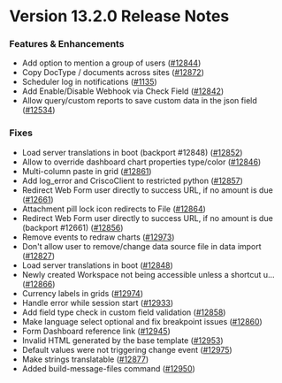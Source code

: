 # Version 13.2.0 Release Notes

### Features & Enhancements

- Add option to mention a group of users ([#12844](https://github.com/criscostack/criscostack/pull/12844))
- Copy DocType / documents across sites ([#12872](https://github.com/criscostack/criscostack/pull/12872))
- Scheduler log in notifications ([#1135](https://github.com/criscostack/criscostack/pull/1135))
- Add Enable/Disable Webhook via Check Field ([#12842](https://github.com/criscostack/criscostack/pull/12842))
- Allow query/custom reports to save custom data in the json field ([#12534](https://github.com/criscostack/criscostack/pull/12534))

### Fixes

- Load server translations in boot (backport #12848) ([#12852](https://github.com/criscostack/criscostack/pull/12852))
- Allow to override dashboard chart properties type/color ([#12846](https://github.com/criscostack/criscostack/pull/12846))
- Multi-column paste in grid ([#12861](https://github.com/criscostack/criscostack/pull/12861))
- Add log_error and CriscoClient to restricted python ([#12857](https://github.com/criscostack/criscostack/pull/12857))
- Redirect Web Form user directly to success URL, if no amount is due ([#12661](https://github.com/criscostack/criscostack/pull/12661))
- Attachment pill lock icon redirects to File ([#12864](https://github.com/criscostack/criscostack/pull/12864))
- Redirect Web Form user directly to success URL, if no amount is due (backport #12661) ([#12856](https://github.com/criscostack/criscostack/pull/12856))
- Remove events to redraw charts ([#12973](https://github.com/criscostack/criscostack/pull/12973))
- Don't allow user to remove/change data source file in data import ([#12827](https://github.com/criscostack/criscostack/pull/12827))
- Load server translations in boot ([#12848](https://github.com/criscostack/criscostack/pull/12848))
- Newly created Workspace not being accessible unless a shortcut u… ([#12866](https://github.com/criscostack/criscostack/pull/12866))
- Currency labels in grids ([#12974](https://github.com/criscostack/criscostack/pull/12974))
- Handle error while session start ([#12933](https://github.com/criscostack/criscostack/pull/12933))
- Add field type check in custom field validation ([#12858](https://github.com/criscostack/criscostack/pull/12858))
- Make language select optional and fix breakpoint issues ([#12860](https://github.com/criscostack/criscostack/pull/12860))
- Form Dashboard reference link ([#12945](https://github.com/criscostack/criscostack/pull/12945))
- Invalid HTML generated by the base template ([#12953](https://github.com/criscostack/criscostack/pull/12953))
- Default values were not triggering change event ([#12975](https://github.com/criscostack/criscostack/pull/12975))
- Make strings translatable ([#12877](https://github.com/criscostack/criscostack/pull/12877))
- Added build-message-files command ([#12950](https://github.com/criscostack/criscostack/pull/12950))